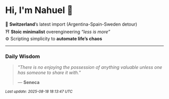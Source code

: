 # Hi, I'm Nahuel :tiger:

📍 **Switzerland**’s latest import (Argentina-Spain-Sweden detour)  
⛩️ **Stoic minimalist** overengineering *“less is more”*  
⚙️ Scripting simplicity to **automate life’s chaos**

---

### Daily Wisdom
> _"There is no enjoying the possession of anything valuable unless one has someone to share it with."_  
>
> — **Seneca**

<sub>*Last update: 2025-08-18 18:13:47 UTC*</sub>

